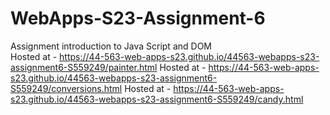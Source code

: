 
# WebApps-S23-Assignment-6
Assignment introduction to Java Script and DOM \
Hosted at - https://44-563-web-apps-s23.github.io/44563-webapps-s23-assignment6-S559249/painter.html
Hosted at - https://44-563-web-apps-s23.github.io/44563-webapps-s23-assignment6-S559249/conversions.html
Hosted at - https://44-563-web-apps-s23.github.io/44563-webapps-s23-assignment6-S559249/candy.html
